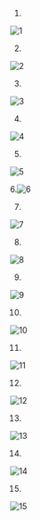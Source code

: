 1.
![1](https://github.com/user-attachments/assets/18d4dca4-1dd2-4c68-b543-ca2fde165d5e)

2.
![2](https://github.com/user-attachments/assets/59880b56-b8b9-418e-bf94-fdf53df0cab3)

3.
![3](https://github.com/user-attachments/assets/9cf29e7a-e5c1-4b52-8260-d43243f448c0)

4.
![4](https://github.com/user-attachments/assets/77fea146-065c-4c2c-967c-2868bde8024e)

5.
![5](https://github.com/user-attachments/assets/5be9e17d-27e0-4283-b23a-88fe0badf612)

6.![6](https://github.com/user-attachments/assets/a0dc71e2-804d-4d88-81d4-71324e1b4c09)

7.
![7](https://github.com/user-attachments/assets/607f8e53-d666-451a-8da1-062fe17606c9)

8.
![8](https://github.com/user-attachments/assets/3792165b-80a5-41e4-a6e8-2e483a4925a8)

9.
![9](https://github.com/user-attachments/assets/7440a63c-0d26-4727-bc61-9c31e3612f03)

10.
![10](https://github.com/user-attachments/assets/e81c516a-6d18-47cd-b73e-18409e276431)

11.
![11](https://github.com/user-attachments/assets/ea33b6d9-4f4b-4d3f-b240-f747bf594b21)

12.
![12](https://github.com/user-attachments/assets/2e7d6e06-773b-4ca3-9ef4-4412f0addc7d)

13.
![13](https://github.com/user-attachments/assets/d9468fc6-afca-40cb-8cf2-34dea1028dda)

14.
![14](https://github.com/user-attachments/assets/5699f6c5-e0db-4d00-8cc1-db09266ade96)

15.
![15](https://github.com/user-attachments/assets/4e5d18c7-0594-4138-a6a7-17a51600a2aa)



































